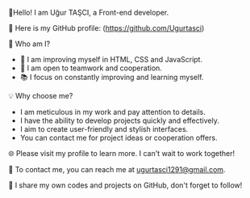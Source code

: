 👋Hello! I am Uğur TAŞCI, a Front-end developer.

💼 Here is my GitHub profile: (https://github.com/Ugurtasci)

🌟 Who am I?
   - 🚀 I am improving myself in HTML, CSS and JavaScript.
   - 🤝 I am open to teamwork and cooperation.
   - 📚 I focus on constantly improving and learning myself.
     
💡 Why choose me?
   - I am meticulous in my work and pay attention to details.
   - I have the ability to develop projects quickly and effectively.
   - I aim to create user-friendly and stylish interfaces.
   - You can contact me for project ideas or cooperation offers.

🌐 Please visit my profile to learn more. I can't wait to work together!

📧 To contact me, you can reach me at ugurtasci1291@gmail.com.

🌈 I share my own codes and projects on GitHub, don't forget to follow!
